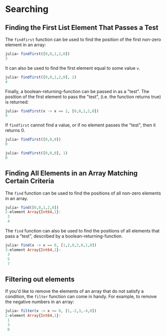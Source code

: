 # Searching

## Finding the First List Element That Passes a Test

The `findfirst` function can be used to find the position of the first non-zero element in an array:

```julia
julia> findfirst([0,0,1,2,0])
3
```

It can also be used to find the first element equal to some value `v`.
```julia
julia> findfirst([0,0,1,2,0], 2)
4
```

Finally, a boolean-returning-function can be passed in as a "test". The position of the first element to pass the "test", (i.e. the function returns true) is returned:
```julia
julia> findfirst(x -> x == 2, [0,0,1,2,0])
4
```

If `findfirst` cannot find a value, or if no element passes the "test", then it returns 0.

```julia
julia> findfirst([0,0,0])
0

julia> findfirst([0,0,0], 1)
0
```

## Finding All Elements in an Array Matching Certain Criteria

The `find` function can be used to find the positions of all non-zero elements in an array.

```julia
julia> find([0,0,1,2,0])
2-element Array{Int64,1}:
 3
 4
```

The `find` function can also be used to find the positions of all elements that pass a "test", described by a boolean-returning-function.

```julia
julia> find(x -> x == 0, [1,2,0,2,0,1,0])
3-element Array{Int64,1}:
 3
 5
 7
```
## Filtering out elements

If you'd like to remove the elements of an array that do not satisfy a condition, the `filter` function can come in handy. For example, to remove the negative numbers in an array:

```julia
julia> filter(x -> x >= 0, [1,-2,3,-4,0])
2-element Array{Int64,1}:
 1
 3
 0
```
